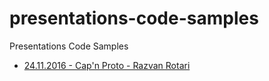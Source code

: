# presentations-code-samples
Presentations Code Samples


* [24.11.2016 - Cap'n Proto - Razvan Rotari](http://www.slideshare.net/ovidiuf/capn-proto-c-developer-meetup-iasi)
